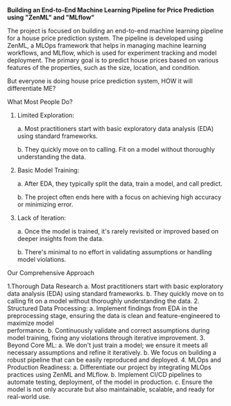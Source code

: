 **Building an End-to-End Machine Learning Pipeline for Price Prediction using "ZenML" and "MLflow"**

The project is focused on building an end-to-end machine learning pipeline for a house price prediction system.
The pipeline is developed using ZenML, a MLOps framework that helps in managing machine learning workflows, and MLflow, which is used for experiment tracking and model deployment.
The primary goal is to predict house prices based on various features of the properties, such as the size, location, and condition.

But everyone is doing house price prediction system, HOW it will differentiate ME?

What Most People Do?
1. Limited Exploration:
   
    a. Most practitioners start with basic exploratory data analysis (EDA) using standard frameworks.
   
    b. They quickly move on to calling. Fit on a model without thoroughly understanding the data.
2. Basic Model Training:
   
    a. After EDA, they typically split the data, train a model, and call predict.
    
    b. The project often ends here with a focus on achieving high accuracy or minimizing error.
3. Lack of Iteration:
   
    a. Once the model is trained, it's rarely revisited or improved based on deeper insights from the data.
   
    b. There's minimal to no effort in validating assumptions or handling model violations.

Our Comprehensive Approach

1.Thorough Data Research
    a. Most practitioners start with basic exploratory data analysis (EDA) using standard frameworks.
    b. They quickly move on to calling fit on a model without thoroughly understanding the data.
2. Structured Data Processing:
    a. Implement findings from EDA in the preprocessing stage, ensuring the data is clean and feature-engineered to maximize model         
       performance.
    b. Continuously validate and correct assumptions during model training, fixing any violations through iterative improvement.
3. Beyond Core ML:
    a. We don't just train a model; we ensure it meets all necessary assumptions and refine it iteratively.
    b. We focus on building a robust pipeline that can be easily reproduced and deployed.
4. MLOps and Production Readiness:
    a. Differentiate our project by integrating MLOps practices using ZenML and MLflow.
    b. Implement CI/CD pipelines to automate testing, deployment, of the model in production.
    c. Ensure the model is not only accurate but also maintainable, scalable, and ready for real-world use.
